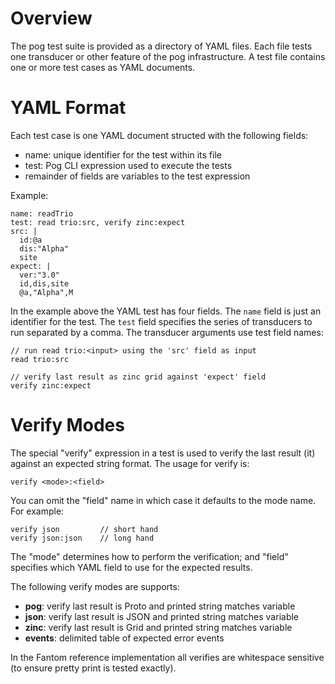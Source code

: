 # Overview

The pog test suite is provided as a directory of YAML files.
Each file tests one transducer or other feature of the pog
infrastructure.  A test file contains one or more test cases
as YAML documents.

# YAML Format

Each test case is one YAML document structed with the following fields:

 - name: unique identifier for the test within its file
 - test: Pog CLI expression used to execute the tests
 - remainder of fields are variables to the test expression

Example:

    name: readTrio
    test: read trio:src, verify zinc:expect
    src: |
      id:@a
      dis:"Alpha"
      site
    expect: |
      ver:"3.0"
      id,dis,site
      @a,"Alpha",M

In the example above the YAML test has four fields.  The `name`
field is just an identifier for the test.  The `test` field
specifies the series of transducers to run separated by a comma.
The transducer arguments use test field names:

    // run read trio:<input> using the 'src' field as input
    read trio:src

    // verify last result as zinc grid against 'expect' field
    verify zinc:expect

# Verify Modes

The special "verify" expression in a test is used to verify the last
result (it) against an expected string format.  The usage for verify is:

    verify <mode>:<field>

You can omit the "field" name in which case it defaults to the mode
name.  For example:

    verify json         // short hand
    verify json:json    // long hand

The "mode" determines how to perform the verification; and "field"
specifies which YAML field to use for the expected results.

The following verify modes are supports:

  - **pog**: verify last result is Proto and printed string matches variable
  - **json**: verify last result is JSON and printed string matches variable
  - **zinc**: verify last result is Grid and printed string matches variable
  - **events**: delimited table of expected error events

In the Fantom reference implementation all verifies are whitespace
sensitive (to ensure pretty print is tested exactly).





